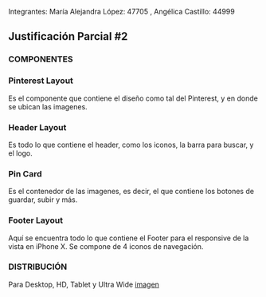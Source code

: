Integrantes: María Alejandra López: 47705 , Angélica Castillo: 44999

## Justificación Parcial #2

### COMPONENTES

### **Pinterest Layout**
Es el componente que contiene el diseño como tal del Pinterest, y en donde se ubican las imagenes.


### **Header Layout**
Es todo lo que contiene el header, como los iconos, la barra para buscar, y el logo.


### **Pin Card**
Es el contenedor de las imagenes, es decir, el que contiene los botones de guardar, subir y más.


### **Footer Layout**
Aquí se encuentra todo lo que contiene el Footer para el responsive de la vista en iPhone X. Se compone de 4 iconos de navegación.


### DISTRIBUCIÓN

Para Desktop, HD, Tablet y Ultra Wide
[imagen](/Desktop/Desktop.jpg)


